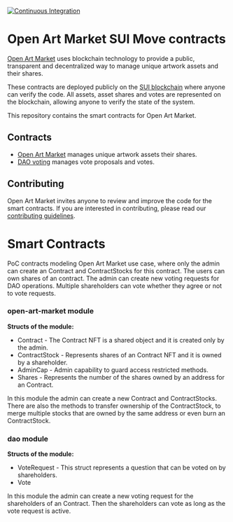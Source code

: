 [![Continuous Integration](https://github.com/openartmarket/sui-move/actions/workflows/ci.yml/badge.svg)](https://github.com/openartmarket/sui-move/actions/workflows/ci.yml)

# Open Art Market SUI Move contracts

[Open Art Market](https://openartmarket.com) uses blockchain technology to provide a public, transparent and decentralized way to manage unique artwork assets and their shares.

These contracts are deployed publicly on the [SUI blockchain](https://sui.io/) where anyone can verify the code. 
All assets, asset shares and votes are represented on the blockchain, allowing anyone to verify the state of the system.

This repository contains the smart contracts for Open Art Market.

## Contracts

* [Open Art Market](./move/sources/open_art_market.move) manages unique artwork assets their shares.
* [DAO voting](./move/sources/dao.move) manages vote proposals and votes.

## Contributing

Open Art Market invites anyone to review and improve the code for the smart contracts. 
If you are interested in contributing, please read our [contributing guidelines](CONTRIBUTING.md).

# Smart Contracts

PoC contracts modeling Open Art Market use case, where only the admin can create an Contract and ContractStocks for this contract. 
The users can own shares of an contract. 
The admin can create new voting requests for DAO operations. 
Multiple shareholders can vote whether they agree or not to vote requests.

### open-art-market module

<b>Structs of the module:</b>

* Contract - The Contract NFT is a shared object and it is created only by the admin.
* ContractStock - Represents shares of an Contract NFT and it is owned by a shareholder.
* AdminCap - Admin capability to guard access restricted methods.
* Shares - Represents the number of the shares owned by an address for an Contract.

In this module the admin can create a new Contract and ContractStocks. There are also the methods to transfer ownership of the ContractStock, to merge multiple stocks that are owned by the same address or even burn an ContractStock.

### dao module

<b>Structs of the module:</b>

* VoteRequest - This struct represents a question that can be voted on by shareholders.
* Vote

In this module the admin can create a new voting request for the shareholders of an Contract. Then the shareholders can vote as long as the vote request is active.

